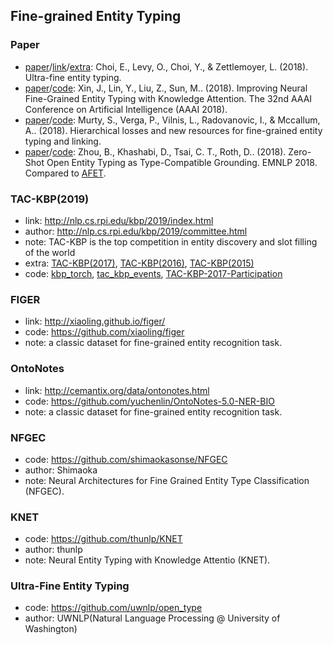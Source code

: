 ## **Fine-grained Entity Typing**


### Paper
  * [paper](https://aclweb.org/anthology/P18-1009)/[link](https://homes.cs.washington.edu/~eunsol/open_entity.html)/[extra](https://little1tow.github.io/2018/07/04/2018-07-04/): Choi, E., Levy, O., Choi, Y., & Zettlemoyer, L. (2018). Ultra-fine entity typing.
  * [paper](http://nlp.csai.tsinghua.edu.cn/~lyk/publications/aaai2018_entitytyping.pdf)/[code](https://github.com/thunlp/KNET): Xin, J., Lin, Y., Liu, Z., Sun, M.. (2018). Improving Neural Fine-Grained Entity Typing with Knowledge Attention. The 32nd AAAI Conference on Artificial Intelligence (AAAI 2018).
  * [paper](https://aclweb.org/anthology/P18-1010)/[code](https://github.com/MurtyShikhar/Hierarchical-Typing): Murty, S., Verga, P., Vilnis, L., Radovanovic, I., & Mccallum, A.. (2018). Hierarchical losses and new resources for fine-grained entity typing and linking. 
  * [paper](http://www.cis.upenn.edu/~danielkh/files/2018_zoe/2018_zero_zhot_typing.pdf)/[code](https://github.com/CogComp/zoe): Zhou, B., Khashabi, D., Tsai, C. T., Roth, D.. (2018). Zero-Shot Open Entity Typing as Type-Compatible Grounding. EMNLP 2018. Compared to [AFET](https://github.com/INK-USC/AFET).
  
### TAC-KBP(2019)
  * link: http://nlp.cs.rpi.edu/kbp/2019/index.html
  * author: http://nlp.cs.rpi.edu/kbp/2019/committee.html
  * note: TAC-KBP is the top competition in entity discovery and slot filling of the world
  * extra: [TAC-KBP(2017)](https://tac.nist.gov/2017/index.html), [TAC-KBP(2016)](http://nlp.cs.rpi.edu/kbp/2016/index.html), [TAC-KBP(2015)](http://nlp.cs.rpi.edu/kbp/2015/index.html)
  * code: [kbp_torch](https://github.com/daisyjack/kbp_torch), [tac_kbp_events](https://github.com/cgl/tac_kbp_events), [TAC-KBP-2017-Participation](https://github.com/prafulla77/TAC-KBP-2017-Participation)

### FIGER
  * link: http://xiaoling.github.io/figer/
  * code: https://github.com/xiaoling/figer
  * note: a classic dataset for fine-grained entity recognition task.
  
### OntoNotes
  * link: http://cemantix.org/data/ontonotes.html
  * code: https://github.com/yuchenlin/OntoNotes-5.0-NER-BIO
  * note: a classic dataset for fine-grained entity recognition task.

### NFGEC
  * code: https://github.com/shimaokasonse/NFGEC
  * author: Shimaoka 
  * note: Neural Architectures for Fine Grained Entity Type Classification (NFGEC).

### KNET
  * code: https://github.com/thunlp/KNET
  * author: thunlp 
  * note: Neural Entity Typing with Knowledge Attentio (KNET).
  
### Ultra-Fine Entity Typing
  * code: https://github.com/uwnlp/open_type
  * author: UWNLP(Natural Language Processing @ University of Washington) 


